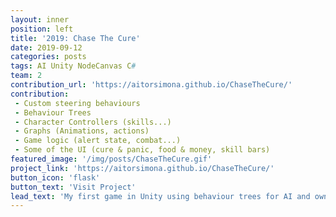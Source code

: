 ```yaml
---
layout: inner
position: left
title: '2019: Chase The Cure'
date: 2019-09-12
categories: posts
tags: AI Unity NodeCanvas C# 
team: 2
contribution_url: 'https://aitorsimona.github.io/ChaseTheCure/'
contribution:
 - Custom steering behaviours
 - Behaviour Trees
 - Character Controllers (skills...)
 - Graphs (Animations, actions)
 - Game logic (alert state, combat...)
 - Some of the UI (cure & panic, food & money, skill bars)
featured_image: '/img/posts/ChaseTheCure.gif'
project_link: 'https://aitorsimona.github.io/ChaseTheCure/'
button_icon: 'flask'
button_text: 'Visit Project'
lead_text: 'My first game in Unity using behaviour trees for AI and own Steering Behaviours'
---
```

